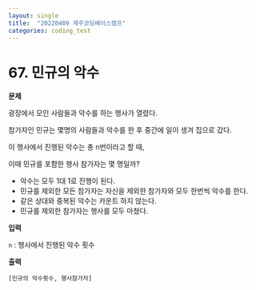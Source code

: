 ```yaml
---
layout: single
title:  "20220409 제주코딩베이스캠프"
categories: coding_test
---
```


# 67. 민규의 악수
**문제**

광장에서 모인 사람들과 악수를 하는 행사가 열렸다.

참가자인 민규는 몇명의 사람들과 악수를 한 후 중간에 일이 생겨 집으로 갔다.

이 행사에서 진행된 악수는 총 n번이라고 할 때,

이때 민규를 포함한 행사 참가자는 몇 명일까?

- 악수는 모두 1대 1로 진행이 된다.
- 민규를 제외한 모든 참가자는 자신을 제외한 참가자와 모두 한번씩 악수를 한다.
- 같은 상대와 중복된 악수는 카운트 하지 않는다.
- 민규를 제외한 참가자는 행사를 모두 마쳤다.

**입력**

`n` : 행사에서 진행된 악수 횟수

**출력**

`[민규의 악수횟수, 행사참가자]`


```python

```
